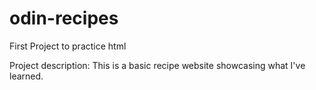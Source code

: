 # odin-recipes
First Project to practice html

Project description:
This is a basic recipe website showcasing what I've learned.  